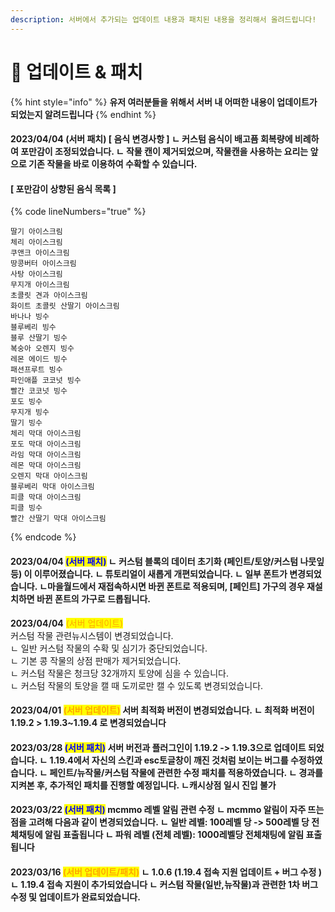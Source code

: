 ```yaml
---
description: 서버에서 추가되는 업데이트 내용과 패치된 내용을 정리해서 올려드립니다!
---
```


# 📢 업데이트 & 패치

{% hint style="info" %}
**유저 여러분들을 위해서 서버 내 어떠한 내용이 업데이트가 되었는지 알려드립니다**
{% endhint %}

#### **2023/04/04   **<mark style="color:blue;">**(서버 패치)**</mark> \[ 음식 변경사항 ] ㄴ 커스텀 음식이 배고픔 회복량에 비례하여 포만감이 조정되었습니다. ㄴ 작물 캔이 제거되었으며, 작물캔을 사용하는 요리는 앞으로 기존 작물을 바로 이용하여 수확할 수 있습니다.

#### \[ 포만감이 상향된 음식 목록 ]

{% code lineNumbers="true" %}
```
딸기 아이스크림 
체리 아이스크림 
쿠앤크 아이스크림
땅콩버터 아이스크림 
사탕 아이스크림 
무지개 아이스크림 
초콜릿 견과 아이스크림 
화이트 초콜릿 산딸기 아이스크림 
바나나 빙수 
블루베리 빙수
블루 산딸기 빙수
복숭아 오렌지 빙수
레몬 에이드 빙수
패션프루트 빙수
파인애플 코코넛 빙수
빨간 코코넛 빙수
포도 빙수
무지개 빙수
딸기 빙수
체리 막대 아이스크림
포도 막대 아이스크림
라임 막대 아이스크림
레몬 막대 아이스크림
오렌지 막대 아이스크림
블루베리 막대 아이스크림
피클 막대 아이스크림
피클 빙수
빨간 산딸기 막대 아이스크림
```
{% endcode %}

#### **2023/04/04**   <mark style="color:blue;">(서버 패치)</mark> **ㄴ 커**스텀 블록의 데이터 초기화 (페인트/토양/커스텀 나뭇잎 등) 이 이루어졌습니다. ㄴ 튜토리얼이 새롭게 개편되었습니다. ㄴ 일부 폰트가 변경되었습니다. ㄴ마을월드에서 재접속하시면 바뀐 폰트로 적용되며, \[페인트] 가구의 경우 재설치하면 바뀐 폰트의 가구로 드롭됩니다.

**2023/04/04**   <mark style="color:orange;">(서버 업데이트)</mark>\
커스텀 작물 관련뉴시스템이 변경되었습니다.\
ㄴ 일반 커스텀 작물의 수확 및 심기가 중단되었습니다.\
ㄴ 기본 콩 작물의 상점 판매가 제거되었습니다.\
ㄴ 커스텀 작물은 청크당 32개까지 토양에 심을 수 있습니다.\
ㄴ 커스텀 작물의 토양을 캘 때 도끼로만 캘 수 있도록 변경되었습니다.

#### **2023/04/01**   <mark style="color:orange;">(서버 업데이트)</mark> **서버 최적화 버전이 변경되었습니다.** **ㄴ 최적화 버전이 1.19.2 > 1.19.3\~1.19.4 로 변경되었습니다**

#### 2023/03/28   <mark style="color:blue;">(서버 패치)</mark> 서버 버전과 플러그인이 1.19.2 -> 1.19.3으로 업데이트 되었습니다. ㄴ 1.19.4에서 자신의 스킨과 esc토글창이 깨진 것처럼 보이는 버그를 수정하였습니다. ㄴ 페인트/뉴작물/커스텀 작물에 관련한 수정 패치를 적용하였습니다. ㄴ 경과를 지켜본 후, 추가적인 패치를 진행할 예정입니다. ㄴ캐시상점 일시 진입 불가

#### 2023/03/22   <mark style="color:blue;">(서버 패치)</mark> mcmmo 레벨 알림 관련 수정 ㄴ mcmmo 알림이 자주 뜨는 점을 고려해 다음과 같이 변경되었습니다. ㄴ 일반 레벨: 100레벨 당 -> 500레벨 당 전체채팅에 알림 표출됩니다 ㄴ 파워 레벨 (전체 레벨): 1000레벨당 전체채팅에 알림 표출됩니다

#### 2023/03/16   <mark style="color:orange;">(서버 업데이트/패치)</mark> ㄴ 1.0.6 (1.19.4 접속 지원 업데이트 + 버그 수정 ) ㄴ 1.19.4 접속 지원이 추가되었습니다 ㄴ 커스텀 작물(일반,뉴작물)과 관련한 1차 버그 수정 및 업데이트가 완료되었습니다.

